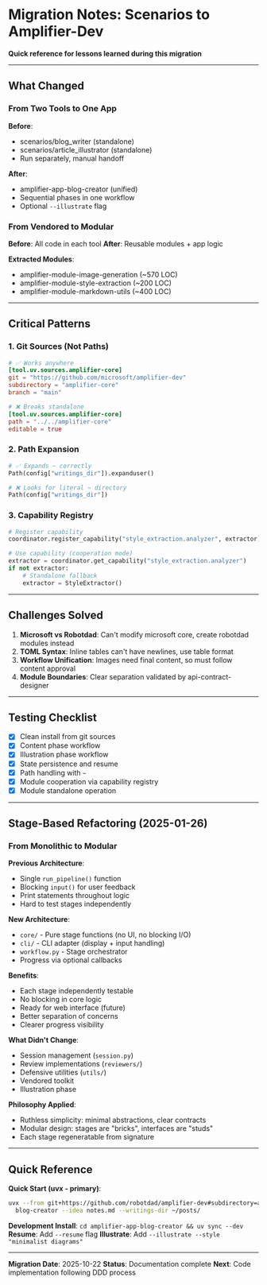 # Migration Notes: Scenarios to Amplifier-Dev

**Quick reference for lessons learned during this migration**

---

## What Changed

### From Two Tools to One App

**Before**:
- scenarios/blog_writer (standalone)
- scenarios/article_illustrator (standalone)
- Run separately, manual handoff

**After**:
- amplifier-app-blog-creator (unified)
- Sequential phases in one workflow
- Optional `--illustrate` flag

### From Vendored to Modular

**Before**: All code in each tool
**After**: Reusable modules + app logic

**Extracted Modules**:
- amplifier-module-image-generation (~570 LOC)
- amplifier-module-style-extraction (~200 LOC)
- amplifier-module-markdown-utils (~400 LOC)

---

## Critical Patterns

### 1. Git Sources (Not Paths)

```toml
# ✅ Works anywhere
[tool.uv.sources.amplifier-core]
git = "https://github.com/microsoft/amplifier-dev"
subdirectory = "amplifier-core"
branch = "main"

# ❌ Breaks standalone
[tool.uv.sources.amplifier-core]
path = "../../amplifier-core"
editable = true
```

### 2. Path Expansion

```python
# ✅ Expands ~ correctly
Path(config["writings_dir"]).expanduser()

# ❌ Looks for literal ~ directory
Path(config["writings_dir"])
```

### 3. Capability Registry

```python
# Register capability
coordinator.register_capability("style_extraction.analyzer", extractor)

# Use capability (cooperation mode)
extractor = coordinator.get_capability("style_extraction.analyzer")
if not extractor:
    # Standalone fallback
    extractor = StyleExtractor()
```

---

## Challenges Solved

1. **Microsoft vs Robotdad**: Can't modify microsoft core, create robotdad modules instead
2. **TOML Syntax**: Inline tables can't have newlines, use table format
3. **Workflow Unification**: Images need final content, so must follow content approval
4. **Module Boundaries**: Clear separation validated by api-contract-designer

---

## Testing Checklist

- [x] Clean install from git sources
- [x] Content phase workflow
- [x] Illustration phase workflow
- [x] State persistence and resume
- [x] Path handling with `~`
- [x] Module cooperation via capability registry
- [x] Module standalone operation

---

## Stage-Based Refactoring (2025-01-26)

### From Monolithic to Modular

**Previous Architecture**:
- Single `run_pipeline()` function
- Blocking `input()` for user feedback
- Print statements throughout logic
- Hard to test stages independently

**New Architecture**:
- `core/` - Pure stage functions (no UI, no blocking I/O)
- `cli/` - CLI adapter (display + input handling)
- `workflow.py` - Stage orchestrator
- Progress via optional callbacks

**Benefits**:
- Each stage independently testable
- No blocking in core logic
- Ready for web interface (future)
- Better separation of concerns
- Clearer progress visibility

**What Didn't Change**:
- Session management (`session.py`)
- Review implementations (`reviewers/`)
- Defensive utilities (`utils/`)
- Vendored toolkit
- Illustration phase

**Philosophy Applied**:
- Ruthless simplicity: minimal abstractions, clear contracts
- Modular design: stages are "bricks", interfaces are "studs"
- Each stage regeneratable from signature

---

## Quick Reference

**Quick Start (uvx - primary)**:
```bash
uvx --from git+https://github.com/robotdad/amplifier-dev#subdirectory=amplifier-app-blog-creator \
  blog-creator --idea notes.md --writings-dir ~/posts/
```

**Development Install**: `cd amplifier-app-blog-creator && uv sync --dev`
**Resume**: Add `--resume` flag
**Illustrate**: Add `--illustrate --style "minimalist diagrams"`

---

**Migration Date**: 2025-10-22
**Status**: Documentation complete
**Next**: Code implementation following DDD process

